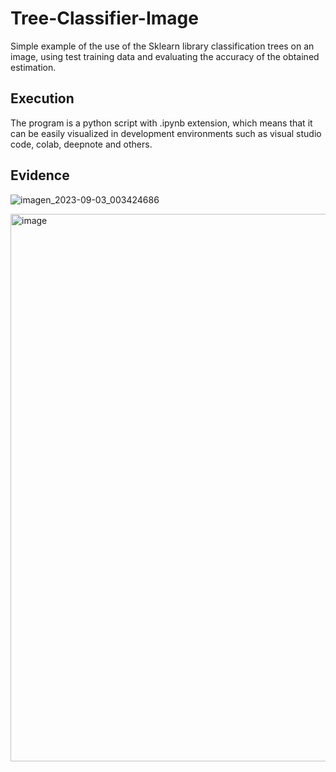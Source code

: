 # Tree-Classifier-Image

Simple example of the use of the Sklearn library classification trees on an image, using test training data and evaluating the accuracy of the obtained estimation.

## **Execution** 

The program is a python script with .ipynb extension, which means that it can be easily visualized in development environments such as visual studio code, colab, deepnote and others.

## **Evidence**

![imagen_2023-09-03_003424686](https://github.com/LauEsGoAm372/Tree-Classifier-Image/assets/110053206/e5d9aa5a-3622-40aa-aa3d-b7e34e6918b6)

<img width="876" alt="image" src="https://github.com/LauEsGoAm372/Tree-Classifier-Image/assets/110053206/ba523c2a-a424-46dc-95e9-d92d3600a974">
